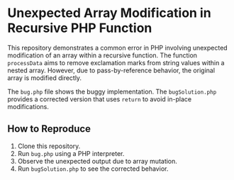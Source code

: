 # Unexpected Array Modification in Recursive PHP Function

This repository demonstrates a common error in PHP involving unexpected modification of an array within a recursive function. The function `processData` aims to remove exclamation marks from string values within a nested array. However, due to pass-by-reference behavior, the original array is modified directly.

The `bug.php` file shows the buggy implementation.  The `bugSolution.php` provides a corrected version that uses `return` to avoid in-place modifications.

## How to Reproduce
1. Clone this repository.
2. Run `bug.php` using a PHP interpreter.
3. Observe the unexpected output due to array mutation.
4. Run `bugSolution.php` to see the corrected behavior.
